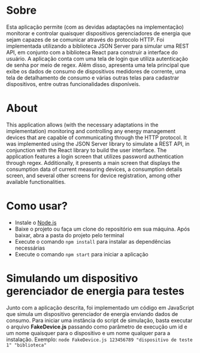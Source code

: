 # Sobre

Esta aplicação permite (com as devidas adaptações na implementação) monitorar e controlar quaisquer dispositivos gerenciadores de energia que sejam capazes de se comunicar através do protocolo HTTP. Foi implementada utilizando a biblioteca JSON Server para simular uma REST API, em conjunto com a biblioteca React para construir a interface do usuário. A aplicação conta com uma tela de login que utiliza autenticação de senha por meio de regex. Além disso, apresenta uma tela principal que exibe os dados de consumo de dispositivos medidores de corrente, uma tela de detalhamento de consumo e várias outras telas para cadastrar dispositivos, entre outras funcionalidades disponíveis.

# About

This application allows (with the necessary adaptations in the implementation) monitoring and controlling any energy management devices that are capable of communicating through the HTTP protocol. It was implemented using the JSON Server library to simulate a REST API, in conjunction with the React library to build the user interface. The application features a login screen that utilizes password authentication through regex. Additionally, it presents a main screen that displays the consumption data of current measuring devices, a consumption details screen, and several other screens for device registration, among other available functionalities.

# Como usar?

* Instale o [Node.js](https://nodejs.org/en/)
* Baixe o projeto ou faça um clone do repositório em sua máquina. Após baixar, abra a pasta do projeto pelo terminal
* Execute o comando `npm install` para instalar as dependências necessárias
* Execute o comando `npm start` para iniciar a aplicação

# Simulando um dispositivo gerenciador de energia para testes

Junto com a aplicação descrita, foi implementado um código em JavaScript que simula um dispositivo gerenciador de energia enviando dados de consumo. Para iniciar uma instância do script de simulação, basta executar o arquivo **FakeDevice.js** passando como parâmetro de execução um id e um nome quaisquer para o dispositivo e um nome qualquer para a instalação. Exemplo: `node FakeDevice.js 123456789 "dispositivo de teste 1" "biblioteca"`
